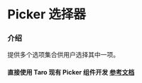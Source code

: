#  Picker 选择器

### 介绍
    
提供多个选项集合供用户选择其中一项。

#### 直接使用 Taro 现有 Picker 组件开发 [参考文档](https://docs.taro.zone/docs/components/forms/picker)
    
<!-- ## 安装
```javascript
import { createApp } from 'vue';
import { Picker } from '@minerui/minerui-taro';

const app = createApp();
app.use(Picker);
```
    
## 代码演示

    
### 基础用法
```html
<miner-picker mode="selector" :list-data="listData" @confirm="confirm">
  <miner-cell title="请选择城市" :desc="desc"></miner-cell>
</miner-picker>
```
```javascript
<script>
export default createDemo({
  setup(props, { emit }) {
    const listData = [
      '南京市',
      '无锡市',
      '海北藏族自治区',
      '北京市',
      '连云港市',
      '浙江市',
      '江苏市'
    ];
    const desc = ref(listData[0]);
    const confirm = (value: any, res: any) => {
      desc.value = res;
    };

    return {
      listData,
      confirm,
      desc
    };
  }
});
</script>
```
### 多列样式

```html
<miner-picker mode="multiSelector" :list-data="listData" @confirm="confirm">
  <miner-cell title="请选择时间" :desc="desc"></miner-cell>
</miner-picker>
```
```javascript
<script>
export default createDemo({
  setup(props, { emit }) {
    const listData = ref([
      {
        values: ['周一', '周二', '周三', '周四', '周五'],
        defaultIndex: 2
      },
      {
        values: ['上午', '下午', '晚上'],
        defaultIndex: 1
      }
    ]);
    const desc = ref(
      `${listData.value[0].values[listData.value[0].defaultIndex]} ${
        listData.value[1].values[listData.value[1].defaultIndex]
      }`
    );
    const confirm = (value: any, res: any) => {
      desc.value = res.join(' ');
      listData.value.forEach((item, idx) => {
        item.defaultIndex = value[idx];
      });
    };

    return {
      listData,
      confirm,
      desc
    };
  }
});
</script>
```


## API
    
### Props
    
| 参数                   | 说明                       | 类型    | 默认值 |
|------------------------|----------------------------|---------|--------|
| list-data              | 列表数据                   | Array   | -      |
| mode              | 选择类型                   | String   | selector      |
   
### Events
    
| 事件名  | 说明             | 回调参数     |
|---------|------------------|--------------|
| confirm | 点击确认时候触发 | event: Event | -->

    